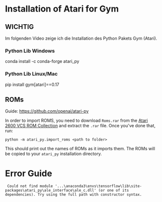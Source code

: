# Installation of Atari for Gym

## WICHTIG

Im folgenden Video zeige ich die Installation des Python Pakets Gym (Atari).

### Python Lib Windows

conda install -c conda-forge atari_py

### Python Lib Linux/Mac

pip install gym[atari]==0.17

## ROMs

Guide: <https://github.com/openai/atari-py>

In order to import ROMS, you need to download `Roms.rar` from the [Atari 2600 VCS ROM Collection](http://www.atarimania.com/rom_collection_archive_atari_2600_roms.html) and extract the `.rar` file.  Once you've done that, run:

`python -m atari_py.import_roms <path to folder>`

This should print out the names of ROMs as it imports them.  The ROMs will be copied to your `atari_py` installation directory.

# Error Guide

```
 Could not find module '...\anaconda3\envs\tensorflow\lib\site-packages\atari_py\ale_interface\ale_c.dll' (or one of its dependencies). Try using the full path with constructor syntax.
```
